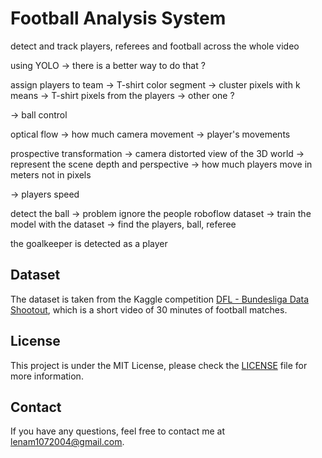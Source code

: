 # Football Analysis System 



detect and track players, referees and football across the whole video 

using YOLO -> there is a better way to do that ? 

assign players to team -> T-shirt color 
segment -> cluster pixels with k means -> T-shirt pixels from the players -> other one ? 

-> ball control 

optical flow -> how much camera movement -> player's movements 

prospective transformation -> camera distorted view of the 3D world -> represent the scene depth and perspective -> how much players move in meters not in pixels 

-> players speed 


detect the ball -> problem 
ignore the people 
roboflow dataset -> train the model with the dataset -> find the players, ball, referee 

the goalkeeper is detected as a player 

## Dataset 

The dataset is taken from the Kaggle competition [DFL - Bundesliga Data Shootout](https://www.kaggle.com/competitions/dfl-bundesliga-data-shootout/overview), which is a short video of 30 minutes of football matches.

## License 

This project is under the MIT License, please check the [LICENSE](LICENSE) file for more information.

## Contact

If you have any questions, feel free to contact me at lenam1072004@gmail.com.